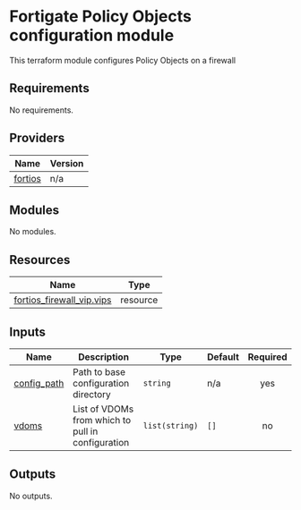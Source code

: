 <!-- BEGIN_TF_DOCS -->
# Fortigate Policy Objects configuration module

This terraform module configures Policy Objects on a firewall

## Requirements

No requirements.

## Providers

| Name | Version |
|------|---------|
| <a name="provider_fortios"></a> [fortios](#provider\_fortios) | n/a |

## Modules

No modules.

## Resources

| Name | Type |
|------|------|
| [fortios_firewall_vip.vips](https://registry.terraform.io/providers/fortinetdev/fortios/latest/docs/resources/firewall_vip) | resource |

## Inputs

| Name | Description | Type | Default | Required |
|------|-------------|------|---------|:--------:|
| <a name="input_config_path"></a> [config\_path](#input\_config\_path) | Path to base configuration directory | `string` | n/a | yes |
| <a name="input_vdoms"></a> [vdoms](#input\_vdoms) | List of VDOMs from which to pull in configuration | `list(string)` | `[]` | no |

## Outputs

No outputs.
<!-- END_TF_DOCS -->